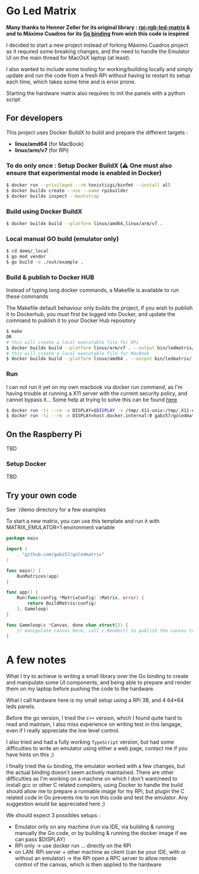 # Go Led Matrix

**Many thanks to Henner Zeller for its original library : [rpi-rgb-led-matrix](https://github.com/hzeller/rpi-rgb-led-matrix) & 
and to Máximo Cuadros for its [Go binding](https://github.com/mcuadros/go-rpi-rgb-led-matrix) from wich this code is inspired**

I decided to start a new project instead of forking Máximo Cuadros project as it required some breaking changes,
and the need to handle the Emulator UI on the main thread for MacOsX laptop (at least).

I also wanted to include some tooling for working/building locally and simply update 
and run the code from a fresh RPi without having to restart its setup each time, which takes some time and is error prone.

Starting the hardware matrix also requires to init the panels with a python script

## For developers

This project uses Docker BuildX to build and prepare the different targets :
- **linux/amd64** (for MacBook)
- **linux/arm/v7** (for RPi)

### To do only once : Setup Docker BuildX (⚠️ One must also ensure that experimental mode is enabled in Docker)
```sh
$ docker run --privileged --rm tonistiigi/binfmt --install all
$ docker buildx create --use --name rpibuilder
$ docker buildx inspect --bootstrap
```

### Build using Docker BuildX
```sh
$ docker buildx build --platform linux/amd64,linux/arm/v7 .
```

### Local manual GO build (emulator only)
```sh
$ cd demo/_local
$ go mod vendor
$ go build -o ./out/example .
```

### Build & publish to Docker HUB
Instead of typing long docker commands, a Makefile is available to run these commands

The Makefile default behaviour only builds the project, if you wish to publish it to Dockerhub, you must first be logged into Docker, and update the command to publish it to your Docker Hub repository

```sh
$ make
OR 
# this will create a local executable file for RPi
$ docker buildx build --platform linux/arm/v7 . --output bin/ledmatrix/
# this will create a local executable file for MacBook
$ docker buildx build --platform linux/amd64 . --output bin/ledmatrix/
```

### Run
I can not run it yet on my own macbook via docker run command, as I'm having trouble at running a X11 server with the current security policy, and cannot bypass it...
Some help at trying to solve this can be found [here](https://gist.github.com/cschiewek/246a244ba23da8b9f0e7b11a68bf3285)
```sh
$ docker run -ti --rm -e DISPLAY=$DISPLAY -v /tmp/.X11-unix:/tmp/.X11-unix -v $HOME/.Xauthority:$HOME/.Xauthority gabz57/goledmatrix:demo
$ docker run -ti --rm -e DISPLAY=host.docker.internal:0 gabz57/goledmatrix:demo
```

## On the Raspberry Pi

TBD

### Setup Docker

TBD

## Try your own code

See `/demo directory for a few examples

To start a new matrix, you can use this template and run it with MATRIX_EMULATOR=1 environment variable

```go
package main

import (
    . "github.com/gabz57/goledmatrix"
)

func main() {
    RunMatrices(app)
}

func app() {
    Run(func(config *MatrixConfig) (Matrix, error) {
        return BuildMatrix(config)
    }, Gameloop)
}

func Gameloop(c *Canvas, done chan struct{}) {
    // manipulate canvas here, call c.Render() to publish the canvas to the matrix (Hardware or emulator)
}
```

# A few notes

What I try to achieve is writing a small library over the Go binding to create and manipulate some UI components, and being able to prepare and render them on my laptop before pushing the code to the hardware.

What I call hardware here is my small setup using a RPi 3B, and 4 64*64 leds panels.

Before the go version, I tried the `C++` version, which I found quite hard to read and maintain, I also miss experience on writing test in this langage, even if I really appreciate the low level control.

I also tried and had a fully working `TypeScript` version, but had some difficulties to write an emulator using either a web page, contact me if you have hints on this ;)

I finally tried the `Go` binding, the emulator worked with a few changes, but the actual binding doesn't seem actively maintained.
There are other difficulties as I'm working on a machine on which I don't want/need to install gcc or other C related compilers,
using Docker to handle the build should allow me to prepare a runnable image for my RPi, but plugin the C related code in Go prevents me to run this code and test the emulator. Any suggestion would be appreciated here ;)

We should expect 3 possibles setups :
- Emulator only on any machine (run via IDE, via building & running manually the Go code, or by building & running the docker image if we can pass $DISPLAY)
- RPi only -> use docker run ... directly on the RPi
- on LAN: RPi server + other machine as client (can be your IDE, with or without an emulator) -> the RPi open a RPC server to allow remote control of the canvas, which is then applied to the hardware
